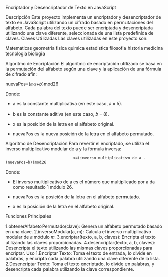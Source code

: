 Encriptador y Desencriptador de Texto en JavaScript

Descripción
Este proyecto implementa un encriptador y desencriptador de texto en JavaScript utilizando un cifrado basado en permutaciones del alfabeto. Cada palabra del texto puede ser encriptada y desencriptada utilizando una clave diferente, seleccionada de una lista predefinida de claves.
Claves Utilizadas
Las claves utilizadas en este proyecto son:

Matematicas
geometria
fisica
quimica
estadistica
filosofia
historia
medicina
tecnologia
biologia

Algoritmo de Encriptación
El algoritmo de encriptación utilizado se basa en la permutación del alfabeto según una clave y la aplicación de una fórmula de cifrado afín:

nuevaPos=(𝑎⋅𝑥+𝑏)mod26

Donde:

* a es la constante multiplicativa (en este caso, 𝑎 = 5).

* b es la constante aditiva (en este caso, 𝑏 = 8).

* x es la posición de la letra en el alfabeto original.

* nuevaPos es la nueva posición de la letra en el alfabeto permutado.
  
Algoritmo de Desencriptación
Para revertir el encriptado, se utiliza el inverso multiplicativo modular de a y la fórmula inversa:

                                  x=(inverso multiplicativo de a - (nuevaPos−b))mod26
Donde:

* El inverso multiplicativo de a es el número que multiplicado por a da como resultado 1 módulo 26.

* nuevaPos es la posición de la letra en el alfabeto permutado.

* x es la posición de la letra en el alfabeto original.
  
Funciones Principales

1.obtenerAlfabetoPermutado(clave): Genera un alfabeto permutado basado en una clave.
2.inversoModular(a, m): Calcula el inverso multiplicativo modular de 𝑎  módulo 𝑚.
3.encriptar(texto, a, b, claves): Encripta el texto utilizando las claves proporcionadas.
4.desencriptar(texto, a, b, claves): Desencripta el texto utilizando las mismas claves proporcionadas para encriptar.
Uso
1.Encriptar Texto: Toma el texto de entrada, lo divide en palabras, y encripta cada palabra utilizando una clave diferente de la lista.
2.Desencriptar Texto: Toma el texto encriptado, lo divide en palabras, y desencripta cada palabra utilizando la clave correspondiente.
